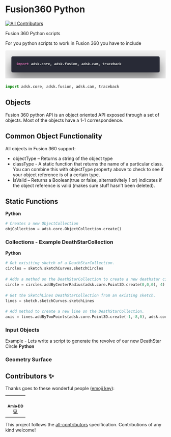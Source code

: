 # Fusion360 Python
<!-- ALL-CONTRIBUTORS-BADGE:START - Do not remove or modify this section -->
[![All Contributors](https://img.shields.io/badge/all_contributors-1-orange.svg?style=flat-square)](#contributors-)
<!-- ALL-CONTRIBUTORS-BADGE:END -->
Fusion 360 Python scripts

For you python scripts to work in Fusion 360 you have to include

![](https://github.com/AmieDD/Fusion360_Python/blob/master/python_fusion360.png)

```python
import adsk.core, adsk.fusion, adsk.cam, traceback
```
## Objects
Fusion 360 python API is an object oriented API exposed through a set of objects. Most of the objects have a 1-1 correspondence.

## Common Object Functionality
All objects in Fusion 360 support:

- objectType – Returns a string of the object type
- classType - A static function that returns the name of a particular class. You can combine this with objectType property above to check to see if your object reference is of a certain type.
- IsValid – Returns a Boolean(true or false, alternativitely 1 or) indicates if the object reference is valid (makes sure stuff hasn't been deleted).

## Static Functions
**Python**
```python
# Creates a new ObjectCollection
objCollection = adsk.core.ObjectCollection.create()
```

### Collections - Example DeathStarCollection
**Python**
```python
# Get exisiting sketch of a DeathStarCollection.
circles = sketch.sketchCurves.sketchCircles

# Adds a method on the DeathStarCollection to create a new deathstar circle.
circle = circles.addByCenterRadius(adsk.core.Point3D.create(0,0,0), 4)

# Get the SketchLines DeathStarCollection from an existing sketch.
lines = sketch.sketchCurves.sketchLines

# Add method to create a new line on the DeathStarCollection.
axis = lines.addByTwoPoints(adsk.core.Point3D.create(-1,-8,0), adsk.core.Point3D.create(1,-8,0))
```

### Input Objects
 Example - Lets write a script to generate the revolve of our new DeathStar Circle
**Python**

### Geometry Surface

## Contributors ✨

Thanks goes to these wonderful people ([emoji key](https://allcontributors.org/docs/en/emoji-key)):

<!-- ALL-CONTRIBUTORS-LIST:START - Do not remove or modify this section -->
<!-- prettier-ignore-start -->
<!-- markdownlint-disable -->
<table>
  <tr>
    <td align="center"><a href="http://www.amiedd.com"><img src="https://avatars3.githubusercontent.com/u/7669428?v=4" width="100px;" alt=""/><br /><sub><b>Amie DD</b></sub></a><br /><a href="https://github.com/AmieDD/Fusion360_Python/commits?author=AmieDD" title="Code">💻</a></td>
  </tr>
</table>

<!-- markdownlint-enable -->
<!-- prettier-ignore-end -->
<!-- ALL-CONTRIBUTORS-LIST:END -->

This project follows the [all-contributors](https://github.com/all-contributors/all-contributors) specification. Contributions of any kind welcome!